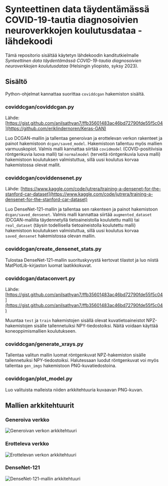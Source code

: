 # Synteettinen data täydentämässä COVID-19-tautia diagnosoivien neuroverkkojen koulutusdataa - lähdekoodi
Tämä repositorio sisältää käytetyn lähdekoodin kanditutkielmalle *Synteettinen data täydentämässä COVID-19-tautia diagnosoivien neuroverkkojen koulutusdataa* (Helsingin yliopisto, syksy 2023).

## Sisältö
Python-ohjelmat kannattaa suorittaa `coviddcgan` hakemiston sisältä.

### coviddcgan/coviddcgan.py
Lähde: [https://gist.github.com/anilsathyan7/ffb35601483ac46bd72790fde55f5c04](https://github.com/eriklindernoren/Keras-GAN)

Luo DCGAN-mallin ja tallentaa generoivan ja erottelevan verkon rakenteet ja painot hakemistoon `dcgan/saved_model`. Hakemistoon tallentuu myös mallien varmuuskopiot. Valmis malli kannattaa siirtää `covidmodel` (COVID-positiivisia röntgenkuvia luova malli) tai `normalmodel` (terveitä röntgenkuvia luova malli) hakemistoon koulutuksen valmistuttua, sillä uusi koulutus korvaa hakemistossa olevat mallit.

### coviddcgan/coviddensenet.py
Lähde: [https://www.kaggle.com/code/jutrera/training-a-densenet-for-the-stanford-car-dataset](https://www.kaggle.com/code/jutrera/training-a-densenet-for-the-stanford-car-dataset)

Luo DenseNet-121-mallin ja tallentaa sen rakenteen ja painot hakemistoon `dcgan/saved_densenet`. Valmis malli kannattaa siirtää `augmented_dataset` (DCGAN-mallilla täydennetyllä tietoaineistolla koulutettu malli) tai `real_dataset` (täysin todellisella tietoaineistolla koulutettu malli) hakemistoon koulutuksen valmistuttua, sillä uusi koulutus korvaa `saved_densenet` hakemistossa olevan mallin.

### coviddcgan/create_densenet_stats.py
Tulostaa DenseNet-121-mallin suorituskyvystä kertovat tilastot ja luo niistä MatPlotLib-kirjaston luomat laatikkokuvat.

### coviddcgan/dataconvert.py
Lähde: [https://gist.github.com/anilsathyan7/ffb35601483ac46bd72790fde55f5c04](https://gist.github.com/anilsathyan7/ffb35601483ac46bd72790fde55f5c04)

Muuntaa `test` ja `train` hakemistojen sisällä olevat kuvatietoaineistot NPZ-hakemistojen sisälle tallennetuiksi NPY-tiedostoiksi. Näitä voidaan käyttää koneoppimismallien koulutukseen.

### coviddcgan/generate_xrays.py
Tallentaa valitun mallin luomat röntgenkuvat NPZ-hakemiston sisälle tallennetuiksi NPY-tiedostoiksi. Halutessaan luodut röntgenkuvat voi myös tallentaa `gen_imgs` hakemistoon PNG-kuvatiedostoina.

### coviddcgan/plot_model.py
Luo valituista malleista niiden arkkitehtuuria kuvaavan PNG-kuvan.

## Mallien arkkitehtuurit

### Generoiva verkko
![Generoivan verkon arkkitehtuuri](https://github.com/Veloxization/coviddcgan/blob/dc23dca2b120e95bc0ed21a3e1a01e074846bf73/media/generator.svg)

### Erotteleva verkko
![Erottelevan verkon arkkitehtuuri](https://github.com/Veloxization/coviddcgan/blob/dc23dca2b120e95bc0ed21a3e1a01e074846bf73/media/discriminator.svg)

### DenseNet-121
![DenseNet-121-mallin arkkitehtuuri](https://github.com/Veloxization/coviddcgan/blob/dc23dca2b120e95bc0ed21a3e1a01e074846bf73/media/densenet.svg)
